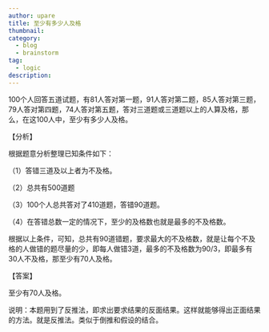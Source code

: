 ```yaml
---
author: upare
title: 至少有多少人及格
thumbnail:
category:
  - blog
  - brainstorm
tag:
  - logic
description: 
---
```

100个人回答五道试题，有81人答对第一题，91人答对第二题，85人答对第三题，79人答对第四题，74人答对第五题，答对三道题或三道题以上的人算及格，那么，在这100人中，至少有多少人及格。

【分析】

根据题意分析整理已知条件如下：

（1）答错三道及以上者为不及格。

（2）总共有500道题

（3）100个人总共答对了410道题，答错90道题。

（4）在答错总数一定的情况下，至少的及格数也就是最多的不及格数。

根据以上条件，可知，总共有90道错题，要求最大的不及格数，就是让每个不及格的人做错的题尽量的少，即每人做错3道，最多的不及格数为90/3，即最多有30人不及格，那至少有70人及格。

【答案】

至少有70人及格。

说明：本题用到了反推法，即求出要求结果的反面结果。这样就能够得出正面结果的方法。就是反推法。类似于倒推和假设的结合。